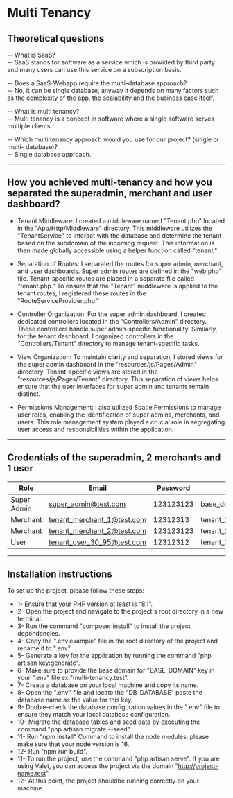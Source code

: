 # Multi Tenancy 

## Theoretical questions

-- What is SaaS?\
-- SaaS stands for software as a service which is provided by third party and many users can use this service on a subscription basis. 

-- Does a SaaS-Webapp require the multi-database approach?\
-- No, it can be single database, anyway it depends on many factors such as the complexity of the app, the scalability and the business case itself. 


-- What is multi tenancy?\
-- Multi tenancy is a concept in software where a single software serves multiple clients.

-- Which multi tenancy approach would you use for our project? (single or multi-
database)?\
-- Single database approach.
___
## How you achieved multi-tenancy and how you separated the superadmin, merchant and user dashboard?

- Tenant Middleware: I created a middleware named "Tenant.php" located in the "App/Http/Middleware" directory. This middleware utilizes the "TenantService" to interact with the database and determine the tenant based on the subdomain of the incoming request. This information is then made globally accessible using a helper function called "tenant."

- Separation of Routes: I separated the routes for super admin, merchant, and user dashboards. Super admin routes are defined in the "web.php" file. Tenant-specific routes are placed in a separate file called "tenant.php." To ensure that the "Tenant" middleware is applied to the tenant routes, I registered these routes in the "RouteServiceProvider.php."

- Controller Organization: For the super admin dashboard, I created dedicated controllers located in the "Controllers/Admin" directory. These controllers handle super admin-specific functionality. Similarly, for the tenant dashboard, I organized controllers in the "Controllers/Tenant" directory to manage tenant-specific tasks.

- View Organization: To maintain clarity and separation, I stored views for the super admin dashboard in the "resources/js/Pages/Admin" directory. Tenant-specific views are stored in the "resources/js/Pages/Tenant" directory. This separation of views helps ensure that the user interfaces for super admin and tenants remain distinct.

- Permissions Management: I also utilized Spatie Permissions to manage user roles, enabling the identification of super admins, merchants, and users. This role management system played a crucial role in segregating user access and responsibilities within the application.
___
##  Credentials of the superadmin, 2 merchants and 1 user

| Role | Email | Password | domain
| ------ | ------ | ------ | ------
| Super Admin | super_admin@test.com | 123123123 | base_domain.test
| Merchant | tenant_merchant_1@test.com | 12312313| tenant_1.base_domain.test
| Merchant | tenant_merchant_2@test.com | 123123123 | tenant_2.base_domain.test
| User | tenant_user_30_95@test.com | 12312312 | tenant_30.base_domain.test
___
## Installation instructions
To set up the project, please follow these steps:
- 1- Ensure that your PHP version at least is “8.1”. 
- 2- Open the project and navigate to the project's root directory in a new terminal.
- 3- Run the command "composer install" to install the project dependencies.
- 4- Copy the ".env.example" file in the root directory of the project and rename it to ".env". 
- 5- Generate a key for the application by running the command "php artisan key:generate".
- 6- Make sure to provide the base domain for "BASE_DOMAIN" key in your ".env" file ex:"multi-tenancy.test".
- 7- Create a database on your local machine and copy its name.
- 8- Open the ".env" file and locate the "DB_DATABASE" paste the database name as the value for this key.
- 9- Double-check the database configuration values in the ".env" file to ensure they match your local database configuration.
- 10- Migrate the database tables and seed data by executing the command "php artisan migrate --seed".
- 11- Run "npm install" Command to install the node modules, please make sure that your node version is 16.
- 12- Run "npm run build".
- 11- To run the project, use the command "php artisan serve". If you are using Valet, you can access the project via the domain “http://project-name.test". 
- 12- At this point, the project shouldbe running correctly on your machine.
